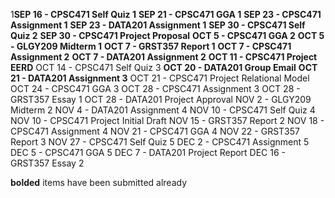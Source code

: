 1**SEP 16 - CPSC471 Self Quiz 1**
**SEP 21 - CPSC471 GGA 1**
**SEP 23 - CPSC471 Assignment 1**
**SEP 23 - DATA201 Assignment 1**
**SEP 30 - CPSC471 Self Quiz 2**
**SEP 30 - CPSC471 Project Proposal**
**OCT 5 - CPSC471 GGA 2**
**OCT 5 - GLGY209 Midterm 1**
**OCT 7 - GRST357 Report 1**
**OCT 7 - CPSC471 Assignment 2**
**OCT 7 - DATA201 Assignment 2**
**OCT 11 - CPSC471 Project EERD**
OCT 14 - CPSC471 Self Quiz 3
**OCT 20 - DATA201 Group Email**
**OCT 21 - DATA201 Assignment 3**
OCT 21 - CPSC471 Project Relational Model
OCT 24 - CPSC471 GGA 3
OCT 28 - CPSC471 Assignment 3
OCT 28 - GRST357 Essay 1
OCT 28 - DATA201 Project Approval
NOV 2 - GLGY209 Midterm 2
NOV 4 - DATA201 Assignment 4
NOV 10 - CPSC471 Self Quiz 4
NOV 10 - CPSC471 Project Initial Draft
NOV 15 - GRST357 Report 2
NOV 18 - CPSC471 Assignment 4
NOV 21 - CPSC471 GGA 4
NOV 22 - GRST357 Report 3
NOV 27 - CPSC471 Self Quiz 5
DEC 2 - CPSC471 Assignment 5
DEC 5 - CPSC471 GGA 5
DEC 7 - DATA201 Project Report
DEC 16 - GRST357 Essay 2

**bolded** items have been submitted already